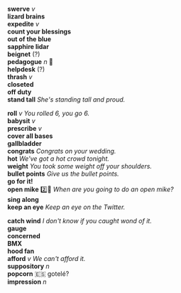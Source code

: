 __swerve__ _v_  
__lizard brains__  
__expedite__ _v_  
__count your blessings__  
__out of the blue__  
__sapphire lidar__  
__beignet__ (?)  
__pedagogue__ _n_ :mega:  
__helpdesk__ (?)  
__thrash__ _v_  
__closeted__  
__off duty__  
__stand tall__ _She's standing tall and proud._  

__roll__ _v_ _You rolled 6, you go 6._  
__babysit__ _v_  
__prescribe__ _v_  
__cover all bases__  
__gallbladder__  
__congrats__ _Congrats on your wedding._  
__hot__ _We've got a hot crowd tonight._  
__weight__ _You took some weight off your shoulders._  
__bullet points__ _Give us the bullet points._  
__go for it!__  
__open mike__ :two::hammer: _When are you going to do an open mike?_  
__sing along__  
__keep an eye__ _Keep an eye on the Twitter._  

__catch wind__ _I don't know if you caught wond of it._  
__gauge__  
__concerned__  
__BMX__  
__hood fan__  
__afford__ _v_ _We can't afford it._  
__suppository__ _n_  
__popcorn__ :es: gotelé?  
__impression__ _n_  
